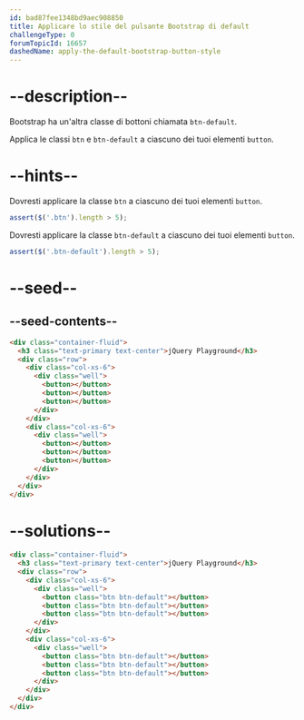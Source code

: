 ```yaml
---
id: bad87fee1348bd9aec908850
title: Applicare lo stile del pulsante Bootstrap di default
challengeType: 0
forumTopicId: 16657
dashedName: apply-the-default-bootstrap-button-style
---
```


# --description--

Bootstrap ha un'altra classe di bottoni chiamata `btn-default`.

Applica le classi `btn` e `btn-default` a ciascuno dei tuoi elementi `button`.

# --hints--

Dovresti applicare la classe `btn` a ciascuno dei tuoi elementi `button`.

```js
assert($('.btn').length > 5);
```

Dovresti applicare la classe `btn-default` a ciascuno dei tuoi elementi `button`.

```js
assert($('.btn-default').length > 5);
```

# --seed--

## --seed-contents--

```html
<div class="container-fluid">
  <h3 class="text-primary text-center">jQuery Playground</h3>
  <div class="row">
    <div class="col-xs-6">
      <div class="well">
        <button></button>
        <button></button>
        <button></button>
      </div>
    </div>
    <div class="col-xs-6">
      <div class="well">
        <button></button>
        <button></button>
        <button></button>
      </div>
    </div>
  </div>
</div>
```

# --solutions--

```html
<div class="container-fluid">
  <h3 class="text-primary text-center">jQuery Playground</h3>
  <div class="row">
    <div class="col-xs-6">
      <div class="well">
        <button class="btn btn-default"></button>
        <button class="btn btn-default"></button>
        <button class="btn btn-default"></button>
      </div>
    </div>
    <div class="col-xs-6">
      <div class="well">
        <button class="btn btn-default"></button>
        <button class="btn btn-default"></button>
        <button class="btn btn-default"></button>
      </div>
    </div>
  </div>
</div>
```
